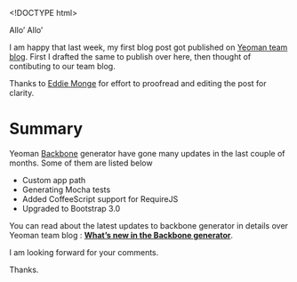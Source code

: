 &lt;!DOCTYPE html&gt;

Allo’ Allo’

I am happy that last week, my first blog post got published on [Yeoman team blog](http://yeoman.io/blog). First I drafted the same to publish over here, then thought of contibuting to our team blog.

Thanks to [Eddie Monge](https://github.com/eddiemonge) for effort to proofread and editing the post for clarity.

Summary
=======

Yeoman [Backbone](https://github.com/yeoman/generator-backbone) generator have gone many updates in the last couple of months. Some of them are listed below

-   Custom app path
-   Generating Mocha tests
-   Added CoffeeScript support for RequireJS
-   Upgraded to Bootstrap 3.0

You can read about the latest updates to backbone generator in details over Yeoman team blog : **[What’s new in the Backbone generator](http://yeoman.io/blog/whats-new-in-backbone-generator.html)**.

I am looking forward for your comments.

Thanks.
